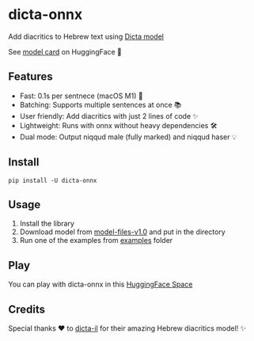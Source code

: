 # dicta-onnx

Add diacritics to Hebrew text using [Dicta model](https://huggingface.co/dicta-il/dictabert-large-char-menaked)

See [model card](https://huggingface.co/dicta-il/dictabert-large-char-menaked) on HuggingFace 🤗

## Features

- Fast: 0.1s per sentnece (macOS M1) 🚀
- Batching: Supports multiple sentences at once 📚
- User friendly: Add diacritics with just 2 lines of code ✨
- Lightweight: Runs with onnx without heavy dependencies 🛠️
- Dual mode: Output niqqud male (fully marked) and niqqud haser 💡

## Install

```console
pip install -U dicta-onnx
```

## Usage

1. Install the library
2. Download model from [model-files-v1.0](https://github.com/thewh1teagle/dicta-onnx/releases/model-files-v1.0) and put in the directory
3. Run one of the examples from [examples](examples) folder

## Play

You can play with dicta-onnx in this [HuggingFace Space](https://huggingface.co/spaces/thewh1teagle/add-diacritics-in-hebrew)

## Credits

Special thanks ❤️ to [dicta-il](https://huggingface.co/dicta-il/dictabert-large-char-menaked) for their amazing Hebrew diacritics model! ✨

